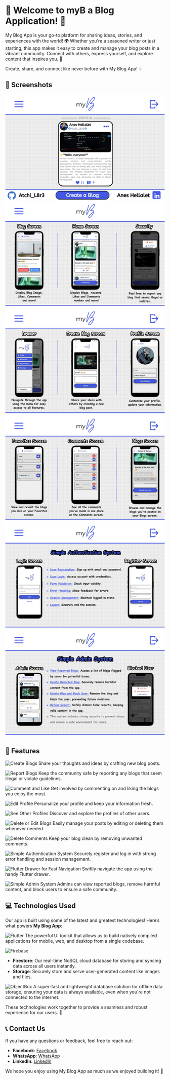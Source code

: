 # 🎉 Welcome to myB a Blog Application! 📝

My Blog App is your go-to platform for sharing ideas, stories, and experiences with the world! 🌍 Whether you're a seasoned writer or just starting, this app makes it easy to create and manage your blog posts in a vibrant community. Connect with others, express yourself, and explore content that inspires you. 🚀

Create, share, and connect like never before with My Blog App! 💡

## 📸 Screenshots

![Screenshot 1](assets/screenshots/1.png)
![Screenshot 2](assets/screenshots/2.png)
![Screenshot 3](assets/screenshots/3.png)
![Screenshot 4](assets/screenshots/4.png)
![Screenshot 5](assets/screenshots/5.png)
![Screenshot 6](assets/screenshots/6.png)

## 🌟 Features

![Create Blogs](https://img.shields.io/badge/✍️%20Create%20Blogs-blue)
Share your thoughts and ideas by crafting new blog posts.

![Report Blogs](https://img.shields.io/badge/🚨%20Report%20Blogs-red)
Keep the community safe by reporting any blogs that seem illegal or violate guidelines.

![Comment and Like](https://img.shields.io/badge/💬%20Comment%20and%20Like-green)
Get involved by commenting on and liking the blogs you enjoy the most.

![Edit Profile](https://img.shields.io/badge/🛠️%20Edit%20Profile-orange)
Personalize your profile and keep your information fresh.

![See Other Profiles](https://img.shields.io/badge/👥%20See%20Other%20Profiles-purple)
Discover and explore the profiles of other users.

![Delete or Edit Blogs](https://img.shields.io/badge/📝%20Delete%20or%20Edit%20Blogs-brown)
Easily manage your posts by editing or deleting them whenever needed.

![Delete Comments](https://img.shields.io/badge/🗑️%20Delete%20Comments-gray)
Keep your blog clean by removing unwanted comments.

![Simple Authentication System](https://img.shields.io/badge/🔐%20Simple%20Authentication%20System-teal)
Securely register and log in with strong error handling and session management.

![Flutter Drawer for Fast Navigation](https://img.shields.io/badge/🚀%20Flutter%20Drawer%20for%20Fast%20Navigation-darkblue)
Swiftly navigate the app using the handy Flutter drawer.

![Simple Admin System](https://img.shields.io/badge/🛡️%20Simple%20Admin%20System-darkred)
Admins can view reported blogs, remove harmful content, and block users to ensure a safe community.

## 💻 Technologies Used

Our app is built using some of the latest and greatest technologies! Here’s what powers **My Blog App**:

![Flutter](https://img.shields.io/badge/🎯%20Flutter-blue)
The powerful UI toolkit that allows us to build natively compiled applications for mobile, web, and desktop from a single codebase.

![Firebase](https://img.shields.io/badge/🔥%20Firebase-orange)
- **Firestore**: Our real-time NoSQL cloud database for storing and syncing data across all users instantly.
- **Storage**: Securely store and serve user-generated content like images and files.

![ObjectBox](https://img.shields.io/badge/🗃️%20ObjectBox-teal)
A super-fast and lightweight database solution for offline data storage, ensuring your data is always available, even when you're not connected to the internet.

These technologies work together to provide a seamless and robust experience for our users. 🚀

## 📞 Contact Us

If you have any questions or feedback, feel free to reach out:

- **Facebook**: [Facebook](https://facebook.com/yourprofile)
- **WhatsApp**: [WhatsApp](https://wa.me/213559619523)
- **LinkedIn**: [LinkedIn](linkedin.com/in/anes-hellalet/)

We hope you enjoy using My Blog App as much as we enjoyed building it! 🚀
